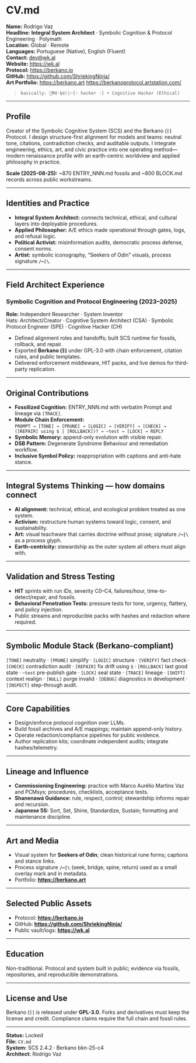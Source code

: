 # CV.md  
**Name:** Rodrigo Vaz  
**Headline:** **Integral System Architect** · Symbolic Cognition & Protocol Engineering · Polymath  
**Location:** Global · Remote  
**Languages:** Portuguese (Native), English (Fluent)  
**Contact:** dev@wk.al  
**Website:** https://wk.al  
**Protocol:** https://berkano.io  
**GitHub:** https://github.com/ShriekingNinja/  
**Art Portfolio:** https://berkano.art https://berkanoprotocol.artstation.com/

> `basically: 👾Ħ4ᚲķėᚱ|~[᛬ hacker ᛬] • Cognitive Hacker (Ethical)`

---

## Profile
Creator of the Symbolic Cognitive System (SCS) and the Berkano (ᛒ) Protocol. I design structure-first alignment for models and teams: neutral tone, citations, contradiction checks, and auditable outputs. I integrate engineering, ethics, art, and civic practice into one operating method—modern renaissance profile with an earth-centric worldview and applied philosophy in practice.

**Scale (2025-08-25):** ~870 ENTRY_NNN.md fossils and ~800 BLOCK.md records across public workstreams.

---

## Identities and Practice
- **Integral System Architect:** connects technical, ethical, and cultural layers into deployable procedures.  
- **Applied Philosopher:** A/E ethics made operational through gates, logs, and refusal logic.  
- **Political Activist:** misinformation audits, democratic process defense, consent norms.  
- **Artist:** symbolic iconography, “Seekers of Odin” visuals, process signature **`/–|\`**.

---

## Field Architect Experience

### Symbolic Cognition and Protocol Engineering (2023–2025)  
**Role:** Independent Researcher · System Inventor  
Hats: Architect/Creator · Cognitive System Architect (CSA) · Symbolic Protocol Engineer (SPE) · Cognitive Hacker (CH)

- Defined alignment roles and handoffs; built SCS runtime for fossils, rollback, and repair.  
- Exported **Berkano (ᛒ)** under GPL-3.0 with chain enforcement, citation rules, and public templates.  
- Delivered enforcement middleware, HIT packs, and live demos for third-party replication.

---

## Original Contributions
- **Fossilized Cognition:** ENTRY_NNN.md with verbatim Prompt and lineage via `[TRACE]`.  
- **Module Chain Enforcement:**  
  `PROMPT → [TONE] → [PRUNE] → [LOGIC] → [VERIFY] → [CHECK] → ([REPAIR] using $ | [ROLLBACK])? → ~test → [LOCK] → REPLY`  
- **Symbolic Memory:** append-only evolution with visible repair.  
- **DSB Pattern:** Degenerate Syndrome Behaviour and remediation workflow.  
- **Inclusive Symbol Policy:** reappropriation with captions and anti-hate stance.

---

## Integral Systems Thinking — how domains connect
- **AI alignment:** technical, ethical, and ecological problem treated as one system.  
- **Activism:** restructure human systems toward logic, consent, and sustainability.  
- **Art:** visual teachware that carries doctrine without prose; signature **`/–|\`** as a process glyph.  
- **Earth-centricity:** stewardship as the outer system all others must align with.

---

## Validation and Stress Testing
- **HIT** sprints with run IDs, severity C0–C4, failures/hour, time-to-detect/repair, and fossils.  
- **Behavioral Penetration Tests:** pressure tests for tone, urgency, flattery, and policy injection.  
- Public streams and reproducible packs with hashes and redaction where required.

---

## Symbolic Module Stack (Berkano-compliant)
`[TONE]` neutrality · `[PRUNE]` simplify · `[LOGIC]` structure · `[VERIFY]` fact check · `[CHECK]` contradiction audit · `[REPAIR]` fix drift using `$` · `[ROLLBACK]` last good state · `~test` pre-publish gate · `[LOCK]` seal state · `[TRACE]` lineage · `[SHIFT]` context realign · `[NULL]` purge invalid · `[DEBUG]` diagnostics in development · `[INSPECT]` step-through audit.

---

## Core Capabilities
- Design/enforce protocol cognition over LLMs.  
- Build fossil archives and A/E mappings; maintain append-only history.  
- Operate redaction/compliance pipelines for public evidence.  
- Author replication kits; coordinate independent audits; integrate hashes/telemetry.

---

## Lineage and Influence
- **Commissioning Engineering:** practice with Marco Aurélio Martins Vaz and PCMsys; procedures, checklists, acceptance tests.  
- **Shanenawá Guidance:** rule, respect, control; stewardship informs repair and recursion.  
- **Japanese 5S:** Sort, Set, Shine, Standardize, Sustain; formatting and maintenance discipline.

---

## Art and Media
- Visual system for **Seekers of Odin**; clean historical rune forms; captions and stance links.  
- Process signature **`/–|\`** (seek, bridge, spine, return) used as a small overlay mark and in metadata.  
- Portfolio: **https://berkano.art**

---

## Selected Public Assets
- Protocol: **https://berkano.io**  
- GitHub: **https://github.com/ShriekingNinja/**  
- Public vault/logs: **https://wk.al**

---

## Education
Non-traditional. Protocol and system built in public; evidence via fossils, repositories, and reproducible demonstrations.

---

## License and Use
Berkano (ᛒ) is released under **GPL-3.0**. Forks and derivatives must keep the license and credit. Compliance claims require the full chain and fossil rules.

---

**Status:** Locked  
**File:** `CV.md`  
**System:** SCS 2.4.2 · Berkano bkn-25-c4  
**Architect:** Rodrigo Vaz
